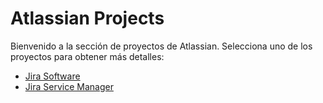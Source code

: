 # Atlassian Projects

Bienvenido a la sección de proyectos de Atlassian. Selecciona uno de los proyectos para obtener más detalles:

- [Jira Software](./jira%20software/Anonymous%20Networking%20Inc/README.md)
- [Jira Service Manager](./jira%20service%20manager/README.md)
